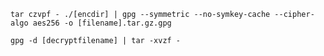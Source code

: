 
`tar czvpf - ./[encdir] | gpg --symmetric --no-symkey-cache --cipher-algo aes256 -o [filename].tar.gz.gpg`


`gpg -d [decryptfilename] | tar -xvzf -`